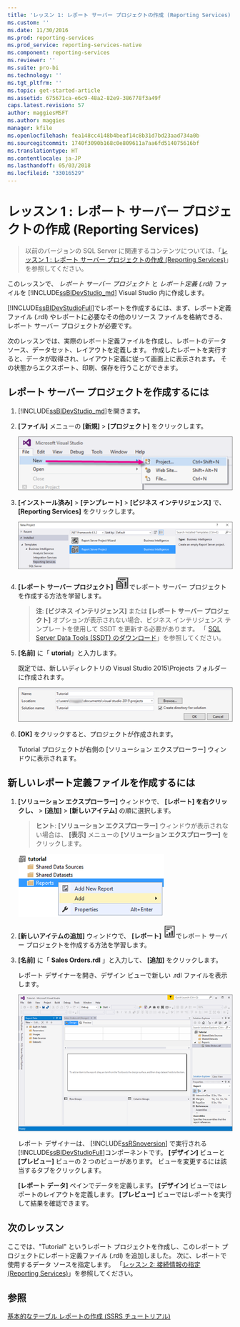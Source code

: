 ```yaml
---
title: 'レッスン 1: レポート サーバー プロジェクトの作成 (Reporting Services) | Microsoft Docs'
ms.custom: ''
ms.date: 11/30/2016
ms.prod: reporting-services
ms.prod_service: reporting-services-native
ms.component: reporting-services
ms.reviewer: ''
ms.suite: pro-bi
ms.technology: ''
ms.tgt_pltfrm: ''
ms.topic: get-started-article
ms.assetid: 675671ca-e6c9-48a2-82e9-386778f3a49f
caps.latest.revision: 57
author: maggiesMSFT
ms.author: maggies
manager: kfile
ms.openlocfilehash: fea148cc4148b4beaf14c8b31d7bd23aad734a0b
ms.sourcegitcommit: 1740f3090b168c0e809611a7aa6fd514075616bf
ms.translationtype: HT
ms.contentlocale: ja-JP
ms.lasthandoff: 05/03/2018
ms.locfileid: "33016529"
---
```

# <a name="lesson-1-creating-a-report-server-project-reporting-services"></a>レッスン 1 : レポート サーバー プロジェクトの作成 (Reporting Services)

 > 以前のバージョンの SQL Server に関連するコンテンツについては、「[レッスン 1 : レポート サーバー プロジェクトの作成 (Reporting Services)](https://msdn.microsoft.com/en-US/library/ms167559(SQL.120).aspx)」を参照してください。

このレッスンで、 *レポート サーバー プロジェクト* と *レポート定義 (.rdl)* ファイルを [!INCLUDE[ssBIDevStudio_md](../includes/ssbidevstudio-md.md)] Visual Studio 内に作成します。 

[!INCLUDE[ssBIDevStudioFull](../includes/ssbidevstudiofull-md.md)]でレポートを作成するには、まず、レポート定義ファイル (.rdl) やレポートに必要なその他のリソース ファイルを格納できる、レポート サーバー プロジェクトが必要です。 

次のレッスンでは、実際のレポート定義ファイルを作成し、レポートのデータ ソース、データセット、レイアウトを定義します。 作成したレポートを実行すると、データが取得され、レイアウト定義に従って画面上に表示されます。 その状態からエクスポート、印刷、保存を行うことができます。  
  
  
  
## <a name="to-create-a-report-server-project"></a>レポート サーバー プロジェクトを作成するには  
  
1.  [!INCLUDE[ssBIDevStudio_md](../includes/ssbidevstudio-md.md)]を開きます。  
  
2.  **[ファイル]** メニューの **[新規]**  > **[プロジェクト]** をクリックします。  

    ![ssrs-ssdt-file-01-new-project](../reporting-services/media/ssrs-ssdt-file-01-new-project.png)
  
3.  **[インストール済み]** > **[テンプレート]** > **[ビジネス インテリジェンス]** で、 **[Reporting Services]** をクリックします。

    ![ssrs-ssdt-01-new-rs-project](../reporting-services/media/ssrs-ssdt-01-new-rs-project.png)

5. **[レポート サーバー プロジェクト]** ![ssrs_ssdt_report_server_project](../reporting-services/media/ssrs-ssdt-report-server-project.png)でレポート サーバー プロジェクトを作成する方法を学習します。 

   >**注**: **[ビジネス インテリジェンス]** または **[レポート サーバー プロジェクト]** オプションが表示されない場合、ビジネス インテリジェンス テンプレートを使用して SSDT を更新する必要があります。 「 [SQL Server Data Tools (SSDT) のダウンロード](../ssdt/download-sql-server-data-tools-ssdt.md)」を参照してください。  
  
5.  **[名前]** に「 **utorial**」と入力します。  

    既定では、新しいディレクトリの Visual Studio 2015\Projects フォルダーに作成されます。
    
    ![ssrs-ssdt-01-solution-location](../reporting-services/media/ssrs-ssdt-01-solution-location.png)
  
6.  **[OK]** をクリックすると、プロジェクトが作成されます。  
  
    Tutorial プロジェクトが右側の [ソリューション エクスプローラー] ウィンドウに表示されます。  
  
## <a name="to-create-a-new-report-definition-file"></a>新しいレポート定義ファイルを作成するには  
  
1.  **[ソリューション エクスプローラー]** ウィンドウで、 **[レポート] を右クリックし、** > **[追加]** > **[新しいアイテム]** の順に選択します。 

    >**ヒント**: **[ソリューション エクスプローラー]** ウィンドウが表示されない場合は、 **[表示]** メニューの **[ソリューション エクスプローラー]** をクリックします。 

    ![ssrs_ssdt_add_report](../reporting-services/media/ssrs-ssdt-add-report.png)
  
2.  **[新しいアイテムの追加]** ウィンドウで、 **[レポート]** ![ssrs_ssdt_report](../reporting-services/media/ssrs-ssdt-report.png)でレポート サーバー プロジェクトを作成する方法を学習します。  
  
3.  **[名前]** に「 **Sales Orders.rdl** 」と入力して、 **[追加]** をクリックします。  
  
    レポート デザイナーを開き、デザイン ビューで新しい .rdl ファイルを表示します。  
    
    ![ssrs-ssdt-01-new-report-designer](../reporting-services/media/ssrs-ssdt-01-new-report-designer.png)
  
     レポート デザイナーは、 [!INCLUDE[ssRSnoversion](../includes/ssrsnoversion-md.md)] で実行される [!INCLUDE[ssBIDevStudioFull](../includes/ssbidevstudiofull-md.md)]コンポーネントです。 **[デザイン]** ビューと **[プレビュー]** ビューの 2 つのビューがあります。 ビューを変更するには該当するタブをクリックします。  
  
    **[レポート データ]** ペインでデータを定義します。 **[デザイン]** ビューではレポートのレイアウトを定義します。 **[プレビュー]** ビューではレポートを実行して結果を確認できます。  
  
## <a name="next-lesson"></a>次のレッスン  
ここでは、"Tutorial" というレポート プロジェクトを作成し、このレポート プロジェクトにレポート定義ファイル (.rdl) を追加しました。 次に、レポートで使用するデータ ソースを指定します。 「[レッスン 2: 接続情報の指定 &#40;Reporting Services&#41;](../reporting-services/lesson-2-specifying-connection-information-reporting-services.md)」を参照してください。  
  
## <a name="see-also"></a>参照  
[基本的なテーブル レポートの作成 (SSRS チュートリアル)](../reporting-services/create-a-basic-table-report-ssrs-tutorial.md)  
  

